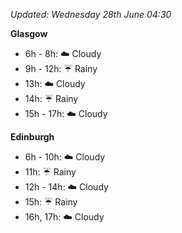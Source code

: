 *Updated: Wednesday 28th June 04:30*

**Glasgow**

* 6h - 8h: :cloud: Cloudy
* 9h - 12h: :umbrella: Rainy
* 13h: :cloud: Cloudy
* 14h: :umbrella: Rainy
* 15h - 17h: :cloud: Cloudy

**Edinburgh**

* 6h - 10h: :cloud: Cloudy
* 11h: :umbrella: Rainy
* 12h - 14h: :cloud: Cloudy
* 15h: :umbrella: Rainy
* 16h, 17h: :cloud: Cloudy
